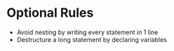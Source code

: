 # Optional Rules

* Avoid nesting by writing every statement in 1 line
* Destructure a long statement by declaring variables